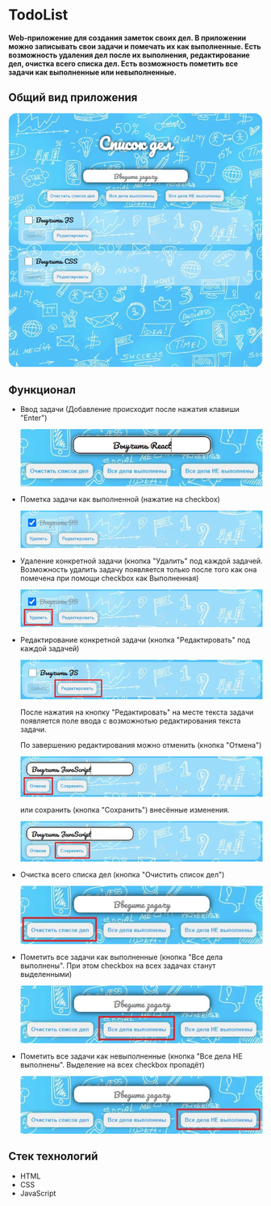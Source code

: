 # TodoList 

#### Web-приложение для создания заметок своих дел. В приложении можно записывать свои задачи и помечать их как выполненные. Есть возможность удаления дел после их выполнения, редактирование дел, очистка всего списка дел. Есть возможность пометить все задачи как выполненные или невыполненные.

## Общий вид приложения

![Main Page](readme/Main_Page.jpg)

## Функционал

- Ввод задачи (Добавление происходит после нажатия клавиши "Enter")
  
    ![Add Todo](readme/Add_new_todo.jpg)
- Пометка задачи как выполненной (нажатие на checkbox)
  
    ![Done Todo](readme/Done_todo.jpg)
- Удаление конкретной задачи (кнопка "Удалить" под каждой задачей. Возможность удалить задачу появляется только после того как она помечена при помощи checkbox как Выполненная)

    ![Done Todo](readme/Delete_todo.jpg)
- Редактирование конкретной задачи (кнопка "Редактировать" под каждой задачей)

    ![Done Todo](readme/Edit_todo.jpg)

    После нажатия на кнопку "Редактировать" на месте текста задачи появляется поле ввода с возможнотью редактирования текста задачи.

    По завершению редактирования можно отменить (кнопка "Отмена")

    ![Done Todo](readme/Cancel_edit.jpg)

    или сохранить (кнопка "Сохранить") внесённые изменения.

    ![Done Todo](readme/Save_edit.jpg)

- Очистка всего списка дел (кнопка "Очистить список дел")

    ![Done Todo](readme/Clear_all_todo.jpg)

- Пометить все задачи как выполненные (кнопка "Все дела выполнены". При этом checkbox на всех задачах станут выделенными)

    ![Done Todo](readme/All_todo_done.jpg)

- Пометить все задачи как невыполненные (кнопка "Все дела НЕ выполнены". Выделение на всех checkbox пропадёт)

    ![Done Todo](readme/All_todo_not_done.jpg)



## Стек технологий

- HTML
- CSS
- JavaScript